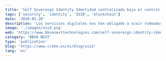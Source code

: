 ```yaml
---
title: 'Self Sovereign Identity Identidad centralizada bajo el control del usuario'
tags: ['security', 'identity', 'SSID', 'blockchain']
date: '2020-05-20'
description: 'Los servicios digitales nos han obligado a vivir rodeados de credenciales. Su mala gestión por parte de usuarios o proveedores representa un peligro para nuestra privacidad y puede suponer un gran costo el tener que almacenarlos.'
image: './images/ssid.png'
web: 'https://www.bbvanexttechnologies.com/self-sovereign-identity-identidad-centralizada-bajo-el-control-de-usuario/'
category: 'BBVA NEXT'
type: 'publication'
blog: 'https://www.croke.es/es/blog/ssid'
lang: 'es'
---
```

